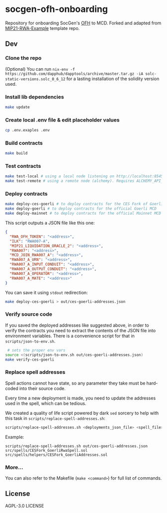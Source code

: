# socgen-ofh-onboarding

Repository for onboarding SocGen's [OFH](https://forum.makerdao.com/t/security-tokens-refinancing-mip6-application-for-ofh-tokens/10605/8) to MCD. Forked and adapted from [MIP21-RWA-Example](https://github.com/makerdao/MIP21-RWA-Example) template repo.

## Dev

### Clone the repo

(Optional) You can run `nix-env -f https://github.com/dapphub/dapptools/archive/master.tar.gz -iA solc-static-versions.solc_0_6_12` for a lasting installation of the solidity version used.

### Install lib dependencies

```bash
make update
```

### Create local .env file & edit placeholder values

```bash
cp .env.exaples .env
```

### Build contracts

```bash
make build
```

### Test contracts

```bash
make test-local # using a local node listening on http://localhost:8545
make test-remote # using a remote node (alchemy). Requires ALCHEMY_API_KEY env var.
```

### Deploy contracts

```bash
make deploy-ces-goerli # to deploy contracts for the CES Fork of Goerli MCD
make deploy-goerli # to deploy contracts for the official Goerli MCD
make deploy-mainnet # to deploy contracts for the official Mainnet MCD
```

This script outputs a JSON file like this one:

```json
{
  "RWA_OFH_TOKEN": "<address>",
  "ILK": "RWA007-A",
  "MIP21_LIQUIDATION_ORACLE_2": "<address>",
  "RWA007": "<address>",
  "MCD_JOIN_RWA007_A": "<address>",
  "RWA007_A_URN": "<address>",
  "RWA007_A_INPUT_CONDUIT": "<address>",
  "RWA007_A_OUTPUT_CONDUIT": "<address>",
  "RWA007_A_OPERATOR": "<address>",
  "RWA007_A_MATE": "<address>"
}
```

You can save it using `stdout` redirection:

```bash
make deploy-ces-goerli > out/ces-goerli-addresses.json
```

### Verify source code

If you saved the deployed addresses like suggested above, in order to verify the contracts you need to extract the contents of the JSON file into environment variables. There is a convenience script for that in `scripts/json-to-env.sh`.

```bash
 # sets the proper env vars
source <(scripts/json-to-env.sh out/ces-goerli-addresses.json)
make verify-ces-goerli
```

### Replace spell addresses

Spell actions cannot have state, so any parameter they take must be hard-coded into their source code.

Every time a new deployment is made, you need to update the addresses used in the spell, which can be tedious.

We created a quality of life script powered by dark `sed` sorcery to help with this task in `scripts/replace-spell-addresses.sh`:

```bash
scripts/replace-spell-addresses.sh <deployments_json_file> <spell_file> <spell_addresses_helper_file>
```

Example:

```
scripts/replace-spell-addresses.sh out/ces-goerli-addresses.json src/spells/CESFork_GoerliRwaSpell.sol src/spells/helpers/CESFork_GoerliAddresses.sol
```

### More...

You can also refer to the Makefile (`make <command>`) for full list of commands.

## License

AGPL-3.0 LICENSE
